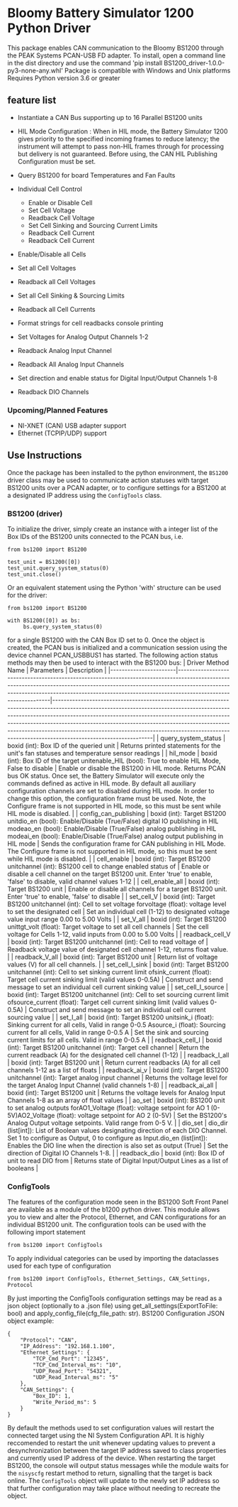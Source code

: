 # Bloomy Battery Simulator 1200 Python Driver
This package enables CAN communication to the Bloomy BS1200 through the PEAK Systems PCAN-USB FD adapter. 
To install, open a command line in the dist directory and use the command 'pip install BS1200_driver-1.0.0-py3-none-any.whl'
Package is compatible with Windows and Unix platforms
Requires Python version 3.6 or greater
## feature list

* Instantiate a CAN Bus supporting up to 16 Parallel BS1200 units

* HIL Mode Configuration
:   When in HIL mode, the Battery Simulator 1200 gives priority to the specified incoming frames to reduce latency; the instrument will attempt to pass non-HIL frames through for processing but delivery is not guaranteed. Before using, the CAN HIL Publishing Configuration must be set.

* Query BS1200 for board Temperatures and Fan Faults

* Individual Cell Control
     - Enable or Disable Cell
     - Set Cell Voltage
     - Readback Cell Voltage 
     - Set Cell Sinking and Sourcing Current Limits
     - Readback Cell Current 
     - Readback Cell Current 

* Enable/Disable all Cells
* Set all Cell Voltages
* Readback all Cell Voltages
* Set all Cell Sinking & Sourcing Limits
* Readback all Cell Currents
* Format strings for cell readbacks console printing

* Set Voltages for Analog Output Channels 1-2
* Readback Analog Input Channel
* Readback All Analog Input Channels
* Set direction and enable status for Digital Input/Output Channels 1-8
* Readback DIO Channels

### Upcoming/Planned Features
 * NI-XNET (CAN) USB adapter support
 * Ethernet (TCPIP/UDP) support 

## Use Instructions
Once the package has been installed to the python environment, the `BS1200` driver class may be used to communicate action statuses with target BS1200 units over a PCAN adapter, or to configure settings for a BS1200 at a designated IP address using the `ConfigTools` class. 
### BS1200 (driver)
To initialize the driver, simply create an instance with a integer list of the Box IDs of the BS1200 units connected to the PCAN bus, i.e.
```
from bs1200 import BS1200

test_unit = BS1200([0])
test_unit.query_system_status(0)
test_unit.close()
``` 
Or an equivalent statement using the Python 'with' structure can be used for the driver:
```
from bs1200 import BS1200

with BS1200([0]) as bs:
     bs.query_system_status(0)
```
for a single BS1200 with the CAN Box ID set to 0.
Once the object is created, the PCAN bus is initialized and a communication session using the device channel PCAN_USBBUS1 has started. The following action status methods may then be used to interact with the BS1200 bus:
| Driver Method Name    | Parameters                                                                                                                                                                                                                                                                | Description                                                                                                                                                                                                                                                                                                                                                                                                                             |
|-----------------------|---------------------------------------------------------------------------------------------------------------------------------------------------------------------------------------------------------------------------------------------------------------------------|-----------------------------------------------------------------------------------------------------------------------------------------------------------------------------------------------------------------------------------------------------------------------------------------------------------------------------------------------------------------------------------------------------------------------------------------|
| query_system_status   | boxid (int): Box ID of the queried unit                                                                                                                                                                                                                                   | Returns printed statements for the unit's fan statuses and temperature sensor readings                                                                                                                                                                                                                                                                                                                                                  |
| hil_mode              | boxid (int): Box ID of the target unitenable_HIL (bool): True to enable HIL Mode, False to disable                                                                                                                                                                        | Enable or disable the BS1200 in HIL mode. Returns PCAN bus OK status. Once set, the Battery Simulator will execute only the commands defined as active in HIL mode. By default all auxiliary configuration channels are set to disabled during HIL mode. In order to change this option, the configuration frame must be used. Note, the Configure frame is not supported in HIL mode, so this must be sent while HIL mode is disabled. |
| config_can_publishing | boxid (int): Target BS1200 unitdio_en (bool): Enable/Disable (True/False) digital IO publishing in HIL modeao_en (bool): Enable/Disable (True/False) analog publishing in HIL modeai_en (bool): Enable/Disable (True/False) analog output publishing in HIL mode          | Sends the configuration frame for CAN publishing in HIL Mode. The Configure frame is not supported in HIL mode, so this must be sent while HIL mode is disabled.                                                                                                                                                                                                                                                                        |
| cell_enable           | boxid (int): Target BS1200 unitchannel (int): BS1200 cell to change enabled status of                                                                                                                                                                                     | Enable or disable a cell channel on the target BS1200 unit. Enter 'true' to enable, 'false' to disable, valid channel values 1-12                                                                                                                                                                                                                                                                                                       |
| cell_enable_all       | boxid (int): Target BS1200 unit                                                                                                                                                                                                                                           | Enable or disable all channels for a target BS1200 unit. Enter 'true' to enable, 'false' to disable                                                                                                                                                                                                                                                                                                                                     |
| set_cell_V            | boxid (int): Target BS1200 unitchannel (int): Cell to set voltage forvoltage (float): voltage level to set the designated cell                                                                                                                                            | Set an individual cell (1-12) to designated voltage value input range 0.00 to 5.00 Volts                                                                                                                                                                                                                                                                                                                                                |
| set_V_all             | boxid (int): Target BS1200 unittgt_volt (float): Target voltage to set all cell channels                                                                                                                                                                                  | Set the cell voltage for Cells 1-12, valid inputs from 0.00 to 5.00 Volts                                                                                                                                                                                                                                                                                                                                                               |
| readback_cell_V       | boxid (int): Target BS1200 unitchannel (int): Cell to read voltage of                                                                                                                                                                                                     | Readback voltage value of designated cell channel 1-12, returns float value.                                                                                                                                                                                                                                                                                                                                                            |
| readback_V_all        | boxid (int): Target BS1200 unit                                                                                                                                                                                                                                           | Return list of voltage values (V) for all cell channels.                                                                                                                                                                                                                                                                                                                                                                                |
| set_cell_I_sink       | boxid (int): Target BS1200 unitchannel (int): Cell to set sinking current limit ofsink_current (float): Target cell current sinking limit (valid values 0-0.5A)                                                                                                           | Construct and send message to set an individual cell current sinking value                                                                                                                                                                                                                                                                                                                                                              |
| set_cell_I_source     | boxid (int): Target BS1200 unitchannel (int): Cell to set sourcing current limit ofsource_current (float): Target cell current sinking limit (valid values 0-0.5A)                                                                                                        | Construct and send message to set an individual cell current sourcing value                                                                                                                                                                                                                                                                                                                                                             |
| set_I_all             | boxid (int): Target BS1200 unitsink_i (float): Sinking current for all cells, Valid in range 0-0.5 Asource_i (float): Sourcing current for all cells, Valid in range 0-0.5 A                                                                                              | Set the sink and sourcing current limits for all cells. Valid in range 0-0.5 A                                                                                                                                                                                                                                                                                                                                                          |
| readback_cell_I       | boxid (int): Target BS1200 unitchannel (int): Target cell channel                                                                                                                                                                                                         | Return the current readback (A) for the designated cell channel (1-12)                                                                                                                                                                                                                                                                                                                                                                  |
| readback_I_all        | boxid (int): Target BS1200 unit                                                                                                                                                                                                                                           | Return current readbacks (A) for all cell channels 1-12 as a list of floats                                                                                                                                                                                                                                                                                                                                                             |
| readback_ai_v         | boxid (int): Target BS1200 unitchannel (int): Target analog input channel                                                                                                                                                                                                 | Returns the voltage level for the target Analog Input Channel (valid channels 1-8)                                                                                                                                                                                                                                                                                                                                                      |
| readback_ai_all       | boxid (int): Target BS1200 unit                                                                                                                                                                                                                                           | Returns the voltage levels for Analog Input Channels 1-8 as an array of float values                                                                                                                                                                                                                                                                                                                                                    |
| ao_set                | boxid (int): BS1200 unit to set analog outputs forAO1_Voltage (float): voltage setpoint for AO 1 (0-5V)AO2_Voltage (float): voltage setpoint for AO 2 (0-5V)                                                                                                              | Set the BS1200's Analog Output voltage setpoints. Valid range from 0-5 V.                                                                                                                                                                                                                                                                                                                                                               |
| dio_set               | dio_dir (list[int]): List of Boolean values designating direction of each DIO Channel.                                     Set 1 to configure as Output, 0 to configure as Input.dio_en (list[int]): Enables the DIO line when the direction is also set as output (True) | Set the direction of Digital IO Channels 1-8.                                                                                                                                                                                                                                                                                                                                                                                           |
| readback_dio          | boxid (int): Box ID of unit to read DIO from                                                                                                                                                                                                                              | Returns state of Digital Input/Output Lines as a list of booleans                                                                                                                                                                                                                                                                                                                                                                       |

### ConfigTools
The features of the configuration mode seen in the BS1200 Soft Front Panel are available as a module of the b1200 python driver.
This module allows you to view and alter the Protocol, Ethernet, and CAN configurations for an individual BS1200 unit.
The configuration tools can be used with the following import statement
```
from bs1200 import ConfigTools
```
To apply individual categories can be used by importing the dataclasses used for each type of configuration
```
from bs1200 import ConfigTools, Ethernet_Settings, CAN_Settings, Protocol
```
By just importing the ConfigTools configuration settings may be read as a json object (optionally to a .json file) using get_all_settings(ExportToFile: bool) and apply_config_file(cfg_file_path: str).
BS1200 Configuration JSON object example:
```
{
    "Protocol": "CAN",
    "IP_Address": "192.168.1.100",
    "Ethernet_Settings": {
        "TCP_Cmd_Port": "12345",
        "TCP_Cmd_Interval_ms": "10",
        "UDP_Read_Port": "54321",
        "UDP_Read_Interval_ms": "5"
    },
    "CAN_Settings": {
        "Box_ID": 1,
        "Write_Period_ms": 5
    }
}
```
By default the methods used to set configuration values will restart the connected target using the NI System Configuration API. It is highly reccomended to restart the unit whenever updating values to prevent a desynchronization between the target IP address saved to class properties and currently used IP address of the device.
When restarting the target BS1200, the console will output status messages while the module waits for the `nisyscfg` restart method to return, signalling that the target is back online. The `ConfigTools` object will update to the newly set IP address so that further configuration may take place without needing to recreate the object. 
